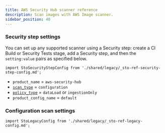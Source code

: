 ```yaml
---
title: AWS Security Hub scanner reference
description: Scan images with AWS Image scanner.
sidebar_position: 40
---
```



### Security step settings

You can set up any supported scanner using a Security step: create a CI Build or Security Tests stage, add a Security step, and then the `setting:value` pairs as specified below.

<!-- SECURITY STEP CONFIG DBOX --------------------------------------------------------------------------- -->

```mdx-code-block
import StoSecurityStepConfig from './shared/legacy/_sto-ref-security-step-config.md';
```

<StoSecurityStepConfig />

* `product_name` = `aws-security-hub`
* [`scan_type`](/docs/security-testing-orchestration/sto-techref-category/security-step-settings-reference#scanner-categories) = `configuration`
* [`policy_type`](/docs/security-testing-orchestration/sto-techref-category/security-step-settings-reference#data-ingestion-methods) = `dataLoad` or `ingestionOnly`
* `product_config_name` =  `default`
  

### Configuration scan settings

<!-- CONTAINERS --------------------------------------------------------------------------- 

```mdx-code-block
import StoLegacyContainer from './shared/legacy/_sto-ref-legacy-container.md';
```

<StoLegacyContainer />


<!-- REPOS --------------------------------------------------------------------------- 


```mdx-code-block
import StoLegacyRepo from './shared/legacy/_sto-ref-legacy-repo.md';
```

<StoLegacyRepo />

<!-- LEGACY INSTANCE  --------------------------------------------------------------------------- 


```mdx-code-block
import StoLegacyInstance from './shared/legacy/_sto-ref-legacy-instance.md';
```

<StoLegacyInstance />

<!-- LEGACY CONFIGS  --------------------------------------------------------------------------- -->


```mdx-code-block
import StoLegacyConfig from './shared/legacy/_sto-ref-legacy-config.md';
```

<StoLegacyConfig  />


<!-- INSTANCES  --------------------------------------------------------------------------- -->